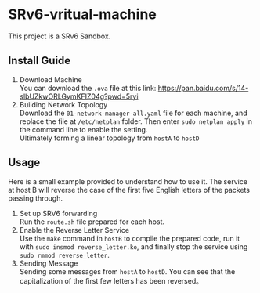 # SRv6-vritual-machine
This project is a SRv6 Sandbox.
## Install Guide
1) Download Machine  
You can download the `.ova` file at this link: https://pan.baidu.com/s/14-slbUZkwORLGymKFIZ04g?pwd=5ryi  
2) Building Network Topology  
Download the `01-network-manager-all.yaml` file for each machine, and replace the file at `/etc/netplan` folder. Then enter `sudo netplan apply` in the command line to enable the setting.  
Ultimately forming a linear topology from `hostA` to `hostD`  
## Usage  
Here is a small example provided to understand how to use it. The service at host B will reverse the case of the first five English letters of the packets passing through.  
1) Set up SRV6 forwarding  
Run the `route.sh` file prepared for each host.  
2) Enable the Reverse Letter Service  
Use the `make` command in `hostB` to compile the prepared code, run it with `sudo insmod reverse_letter.ko`, and finally stop the service using `sudo rmmod reverse_letter`.  
3) Sending Message  
Sending some messages from `hostA` to `hostD`. You can see that the capitalization of the first few letters has been reversed。
